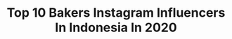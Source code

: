 ---
title: Top 10 Bakers Instagram Influencers In Indonesia In 2020
description: >-
  Find top bakers Instagram influencers in Indonesia in 2020. Most popular hashtags: #dirumahaja #oppakuliner #dessert #bakmi.
platform: Instagram
profiles:
  - username: "ameliamci6"
    fullname: >-
      Christina Amelia Chuatan
    location: "Indonesia"
    followers: 10843
    engagement: 1001
    commentsToLikes: 0.010348
    avatar: "https://scontent-ams4-1.cdninstagram.com/v/t51.2885-19/s320x320/82744943_1939516746193164_7702243260839755776_n.jpg?_nc_ht=scontent-ams4-1.cdninstagram.com&_nc_ohc=ar0kQRQyrLMAX_Q3o4X&oh=4249aff4096c0c83e4315e75eceaddf5&oe=5EB74353"
    verified: false
    hashtags: "#flattenthecurve, #throwback, #getreadywithme, #enaksampeotak"
  - username: "icenguik"
    fullname: >-
      𝐊𝐈𝐓𝐂𝐇𝐄𝐍 𝐄𝐗𝐏𝐄𝐑𝐈𝐌𝐄𝐍𝐓𝐀𝐋𝐈𝐒𝐓
    location: "Indonesia"
    followers: 136691
    engagement: 90
    commentsToLikes: 0.036405
    avatar: "https://scontent-amt2-1.cdninstagram.com/v/t51.2885-19/s320x320/88149196_2542439582544774_2117947488617889792_n.jpg?_nc_ht=scontent-amt2-1.cdninstagram.com&_nc_ohc=auV7klyuJbYAX9l6U71&oh=20c15368f113d08cf6b7bc5f44f7b110&oe=5EB0D00C"
    verified: false
    hashtags: "#sourdough, #japaneseshokupan, #realbread, #dalgonacoffee"
  - username: "oppakuliner"
    fullname: >-
      Salim - Food & Travel
    location: "Indonesia"
    followers: 50534
    engagement: 66
    commentsToLikes: 0.135124
    avatar: "https://scontent-lhr8-1.cdninstagram.com/v/t51.2885-19/s320x320/81782735_479775039580303_6104906573694369792_n.jpg?_nc_ht=scontent-lhr8-1.cdninstagram.com&_nc_ohc=0MeZz68e6dIAX_nGMwQ&oh=33bffd51b3e9bf3d408d8794b7d416cf&oe=5EBB29C3"
    verified: false
    hashtags: "#foodiesia, #martabak, #sourdough, #onezo"
  - username: "eat.time.story"
    fullname: >-
      @ailytantono
    location: "Indonesia"
    followers: 38584
    engagement: 190
    commentsToLikes: 0.050700
    avatar: "https://scontent-bos3-1.cdninstagram.com/v/t51.2885-19/s320x320/64494708_2227033620960452_6583210753300365312_n.jpg?_nc_ht=scontent-bos3-1.cdninstagram.com&_nc_ohc=ZQohABicVMUAX_ScYMp&oh=960aae956d144f2ab1c79563e102b7e2&oe=5EBA531A"
    verified: false
    hashtags: "#asiafoodporn, #corona, #sunnygoldmagda, #berjutamenunya"
  - username: "cchannel_id"
    fullname: >-
      C CHANNEL Indonesia
    location: "Indonesia"
    followers: 878115
    engagement: 52
    commentsToLikes: 0.008075
    avatar: "https://scontent-bos3-1.cdninstagram.com/v/t51.2885-19/s320x320/57648958_2347121182276678_3295152669596844032_n.jpg?_nc_ht=scontent-bos3-1.cdninstagram.com&_nc_ohc=uH4f7Z3hTOwAX_xvaO8&oh=21f1c151a1c2b3b4a40f1750ec934d8f&oe=5EAAD642"
    verified: true
    hashtags: "#menumanis, #jelly, #hairstyles, #cchannelbeautyid"
  - username: "aldooolim"
    fullname: >-
      aldo lim 👽
    location: "Indonesia"
    followers: 119875
    engagement: 1427
    commentsToLikes: 0.027304
    avatar: "https://scontent-atl3-1.cdninstagram.com/v/t51.2885-19/s320x320/91784758_1307711032760470_4560978629508464640_n.jpg?_nc_ht=scontent-atl3-1.cdninstagram.com&_nc_ohc=9sWlvspCpiMAX8Bi2kI&oh=6c6516f574728d914a57f56944b7a836&oe=5EBA1EE5"
    verified: false
    hashtags: "#jimin, #coldbrew, #syukuranorca, #rm"
  - username: "siscacendana"
    fullname: >-
      siscacendana
    location: "Indonesia"
    followers: 112276
    engagement: 2236
    commentsToLikes: 0.021991
    avatar: "https://scontent-lht6-1.cdninstagram.com/v/t51.2885-19/s320x320/75306168_964224660598316_1370117128887205888_n.jpg?_nc_ht=scontent-lht6-1.cdninstagram.com&_nc_ohc=PaFBUQbfMtkAX-jBgae&oh=73aaf406c2ab17ccd66e61a58fc73023&oe=5EB9513E"
    verified: false
    hashtags: ""
  - username: "eagle_03_adam"
    fullname: >-
      Callsign_E03A
    location: "Indonesia"
    followers: 13328
    engagement: 372
    commentsToLikes: 0.030905
    avatar: "https://scontent-amt2-1.cdninstagram.com/v/t51.2885-19/s320x320/89845381_1072600196429753_188607596108709888_n.jpg?_nc_ht=scontent-amt2-1.cdninstagram.com&_nc_ohc=2qnq56ItUMQAX_l_Bp4&oh=17d86ebdf6860ffcbee64c759ecf50fc&oe=5EB78D2F"
    verified: false
    hashtags: "#airsoftuk, #airsoftfeatures, #military, #airsoftobsessed"
  - username: "kykuu"
    fullname: >-
      𝐀𝐧𝐚𝐬𝐭𝐚𝐬𝐢𝐚 𝐇𝐞𝐫𝐳𝐢𝐠𝐨𝐯𝐚 𝐏𝐚𝐦𝐮𝐧𝐠𝐤𝐚𝐬
    location: "Indonesia"
    followers: 130634
    engagement: 284
    commentsToLikes: 0.012907
    avatar: "https://scontent-ams4-1.cdninstagram.com/v/t51.2885-19/s320x320/91274670_166114257782353_769088248822628352_n.jpg?_nc_ht=scontent-ams4-1.cdninstagram.com&_nc_ohc=aNqTmS-zvTAAX8AtKTV&oh=66a67e63ac2781b8cd3bc65fad0b23b4&oe=5EB37AF6"
    verified: true
    hashtags: "#missdiorforlove, #missdiorrosenroses, #tedbakerindonesia, #calcium"
  - username: "jevinjulian"
    fullname: >-
      
    location: "Indonesia"
    followers: 296784
    engagement: 202
    commentsToLikes: 0.014927
    avatar: "https://scontent-ams4-1.cdninstagram.com/v/t51.2885-19/s320x320/81209455_1045395202494189_5120722935304159232_n.jpg?_nc_ht=scontent-ams4-1.cdninstagram.com&_nc_ohc=xRR_EiC2EE8AX88hD1Q&oh=0909a50326019bad1bf9f2038ab59b49&oe=5EB5AB14"
    verified: true
    hashtags: "#dibawahlangitoranye, #besok, #dibawahlangitoranye, #2moredays"
---